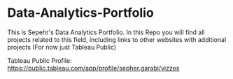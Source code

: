 # Data-Analytics-Portfolio
This is Sepehr's Data Analytics Portfolio. In this Repo you will find all projects related to this field, 
including links to other websites with additional projects (For now just Tableau Public)

Tableau Public Profile: 
https://public.tableau.com/app/profile/sepher.garabi/vizzes

